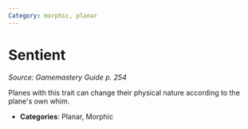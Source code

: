 ```yaml
---
Category: morphic, planar
---
```

# Sentient  
*Source: Gamemastery Guide p. 254*  

Planes with this trait can change their physical nature according to the plane's own whim.

- **Categories**: Planar, Morphic